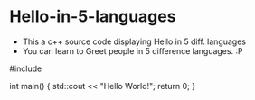 # Hello-in-5-languages
* This a c++ source code displaying Hello in 5 diff. languages
* You can learn to Greet people in 5 difference languages. :P  

#include <iostream>

int main() {
    std::cout << "Hello World!";
    return 0;
}